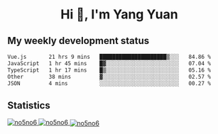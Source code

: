 <h1 align="center">Hi 👋, I'm Yang Yuan</h1>


## My weekly development status
<!--START_SECTION:waka-->

```txt
Vue.js       21 hrs 9 mins   █████████████████████▒░░░   84.86 %
JavaScript   1 hr 45 mins    █▓░░░░░░░░░░░░░░░░░░░░░░░   07.04 %
TypeScript   1 hr 17 mins    █▒░░░░░░░░░░░░░░░░░░░░░░░   05.16 %
Other        38 mins         ▓░░░░░░░░░░░░░░░░░░░░░░░░   02.57 %
JSON         4 mins          ░░░░░░░░░░░░░░░░░░░░░░░░░   00.27 %
```

<!--END_SECTION:waka-->

## Statistics
<a href="https://github.com/anuraghazra/github-readme-stats">
  <img src="https://github-readme-stats.vercel.app/api/top-langs/?username=no5no6&theme=dracula" alt="no5no6">
</a>
<a href="https://github.com/anuraghazra/github-readme-stats">
  <img src="https://github-readme-stats.vercel.app/api?username=no5no6&show_icons=true&theme=dracula&line_height=40" alt="no5no6">
</a>
<a href="https://github.com/anuraghazra/github-readme-stats">
  <img align="center" src="https://github-readme-streak-stats.herokuapp.com/?user=no5no6&theme=dracula" alt="no5no6" />
</a>
